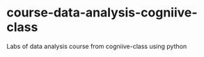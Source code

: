 # course-data-analysis-cogniive-class
Labs of data analysis course from cogniive-class using python
